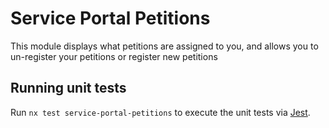 # Service Portal Petitions

This module displays what petitions are assigned to you, and allows you to un-register your petitions or register new petitions

## Running unit tests

Run `nx test service-portal-petitions` to execute the unit tests via [Jest](https://jestjs.io).
